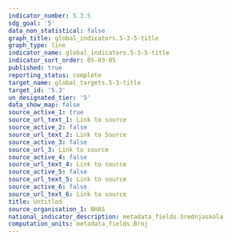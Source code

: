 ```yaml
---
indicator_number: 5.3.5
sdg_goal: '5'
data_non_statistical: false
graph_title: global_indicators.5-3-5-title
graph_type: line
indicator_name: global_indicators.5-3-5-title
indicator_sort_order: 05-03-05
published: true
reporting_status: complete
target_name: global_targets.5-3-title
target_id: '5.3'
un_designated_tier: '5'
data_show_map: false
source_active_1: true
source_url_text_1: Link to source
source_active_2: false
source_url_text_2: Link to Source
source_active_3: false
source_url_3: Link to source
source_active_4: false
source_url_text_4: Link to source
source_active_5: false
source_url_text_5: Link to source
source_active_6: false
source_url_text_6: Link to source
title: Untitled
source_organisation_1: BHAS
national_indicator_description: metadata_fields.Srednjaskola
computation_units: metadata_fields.Broj
---
```

